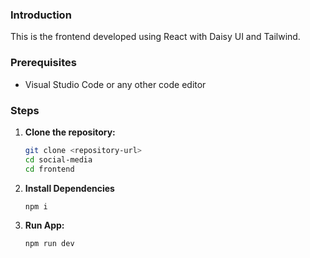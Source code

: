 ### Introduction
This is the frontend developed using React with Daisy UI and Tailwind.

### Prerequisites
- Visual Studio Code or any other code editor

### Steps
1. **Clone the repository:**
   ```bash
   git clone <repository-url>
   cd social-media
   cd frontend
2. **Install Dependencies**
    ```bash
    npm i
4. **Run App:**
   ```bash
   npm run dev
